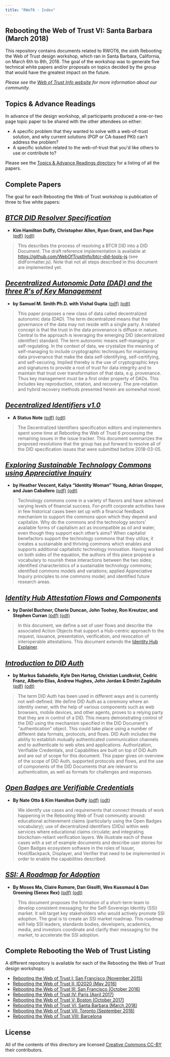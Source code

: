 ```yaml
---
title: "RWoT6 - Index"
---
```


## Rebooting the Web of Trust VI: Santa Barbara (March 2018)

This repository contains documents related to RWOT6, the sixth Rebooting the Web of Trust design workshop, which ran in Santa Barbara, California, on March 6th to 8th, 2018. The goal of the workshop was to generate five technical white papers and/or proposals on topics decided by the group that would have the greatest impact on the future.

_Please see the [Web of Trust Info website](http://www.weboftrust.info/) for more information about our community._

##  Topics & Advance Readings

In advance of the design workshop, all participants produced a one-or-two page topic paper to be shared with the other attendees on either:

* A specific problem that they wanted to solve with a web-of-trust solution, and why current solutions (PGP or CA-based PKI) can't address the problem?
* A specific solution related to the web-of-trust that you'd like others to use or contribute to?

Please see the [Topics & Advance Readings directory](Topics/) for a listing of all the papers.

## Complete Papers

The goal for each Rebooting the Web of Trust workshop is publication of three to five white papers:

## [*BTCR DID Resolver Specification*](Final/btcr-resolver/)
* **Kim Hamilton Duffy, Christopher Allen, Ryan Grant, and Dan Pape** [(pdf)](https://github.com/WebOfTrustInfo/rwot6-santabarbara/raw/master/final-documents/btcr-resolver.pdf) [(odt)](https://github.com/WebOfTrustInfo/rwot6-santabarbara/raw/master/final-documents/btcr-resolver.odt)


> This describes the process of resolving a BTCR DID into a DID Document. The draft reference implementation is available at https://github.com/WebOfTrustInfo/btcr-did-tools-js (see didFormatter.js). Note that not all steps described in this document are implemented yet.

## [*Decentralized Autonomic Data (DAD) and the three R's of Key Management*](Final/DecentralizedAutonomicData/)
* **by Samuel M. Smith Ph.D. with Vishal Gupta** [(pdf)](https://github.com/WebOfTrustInfo/rwot6-santabarbara/raw/master/final-documents/DecentralizedAutonomicData.pdf) [(odt)](https://github.com/WebOfTrustInfo/rwot6-santabarbara/raw/master/final-documents/DecentralizedAutonomicData.odt)

> This paper proposes a new class of data called decentralized autonomic data (DAD). The term decentralized means that the governance of the data may not reside with a single party. A related concept is that the trust in the data provenance is diffuse in nature. Central to the approach is leveraging the emerging DID (decentralized identifier) standard. The term autonomic means self-managing or self-regulating. In the context of data, we crystalize the meaning of self-managing to include cryptographic techniques for maintaining data provenance that make the data self-identifying, self-certifying, and self-securing. Implied thereby is the use of cryptographic keys and signatures to provide a root of trust for data integrity and to maintain that trust over transformation of that data, e.g. provenance. Thus key management must be a first order property of DADs. This includes key reproduction, rotation, and recovery. The pre-rotation and hybrid recovery methods presented herein are somewhat novel.

## [*Decentralized Identifiers v1.0*](Final/did-spec-1.0/)
* **A Status Note** [(pdf)](https://github.com/WebOfTrustInfo/rwot6-santabarbara/raw/master/final-documents/did-spec-1.0.pdf) [(odt)](https://github.com/WebOfTrustInfo/rwot6-santabarbara/raw/master/final-documents/did-spec-1.0.odt)

> The Decentralized Identifiers specification editors and implementers spent some time at Rebooting the Web of Trust 6 processing the remaining issues in the issue tracker. This document summarizes the proposed resolutions that the group has put forward to resolve all of the DID specification issues that were submitted before 2018-03-05.

## [*Exploring Sustainable Technology Commons using Appreciative Inquiry*](Final/sustainable-commons/)
* **by Heather Vescent, Kaliya “Identity Woman” Young, Adrian Gropper, and Juan Caballero** [(pdf)](https://github.com/WebOfTrustInfo/rwot6-santabarbara/raw/master/final-documents/sustainable-commons.pdf) [(odt)](https://github.com/WebOfTrustInfo/rwot6-santabarbara/raw/master/final-documents/sustainable-commons.odt)

> Technology commons come in a variety of flavors and have achieved varying levels of financial success. For-profit corporate activities have in few historical cases been set up with a financial feedback mechanism to support the commons upon which they depend and capitalize. Why do the commons and the technology sectors’ available forms of capitalism act as incompatible as oil and water, even though they support each other’s aims? When capitalist benefactors support the technology commons that they utilize, it creates a sustainable and thriving commons which enables and supports additional capitalistic technology innovation. Having worked on both sides of the equation, the authors of this piece propose a vocabulary to nourish these interactions between the two sides; identified characteristics of a sustainable technology commons; identified commons models and variations; applied Appreciative Inquiry principles to one commons model; and identified future research areas.

## [*Identity Hub Attestation Flows and Components*](Final/identity-hub-attestations/)
* **by Daniel Buchner, Cherie Duncan, John Toohey, Ron Kreutzer, and Stephen Curran** [(pdf)](https://github.com/WebOfTrustInfo/rwot6-santabarbara/raw/master/final-documents/identity-hub-attestations.pdf) [(odt)](https://github.com/WebOfTrustInfo/rwot6-santabarbara/raw/master/final-documents/identity-hub-attestations.odt)

> In this document, we define a set of user flows and describe the associated Action Objects that support a Hub-centric approach to the request, issuance, presentation, verification, and revocation of interoperable attestations. This document extends the [Identity Hub Explainer](https://github.com/decentralized-identity/hubs/blob/master/explainer).

## [*Introduction to DID Auth*](Final/did-auth/)
* **by Markus Sabadello, Kyle Den Hartog, Christian Lundkvist, Cedric Franz, Alberto Elias, Andrew Hughes, John Jordan & Dmitri Zagidulin** [(pdf)](https://github.com/WebOfTrustInfo/rwot6-santabarbara/raw/master/final-documents/did-auth.pdf) [(odt)](https://github.com/WebOfTrustInfo/rwot6-santabarbara/raw/master/final-documents/did-auth.odt)

> The term DID Auth has been used in different ways and is currently not well-defined. We define DID Auth as a ceremony where an identity owner, with the help of various components such as web browsers, mobile devices, and other agents, proves to a relying party that they are in control of a DID. This means demonstrating control of the DID using the mechanism specified in the DID Document's "authentication" object. This could take place using a number of different data formats, protocols, and flows. DID Auth includes the ability to establish mutually authenticated communication channels and to authenticate to web sites and applications. Authorization, Verifiable Credentials, and Capabilities are built on top of DID Auth and are out of scope for this document. This paper gives on overview of the scope of DID Auth, supported protocols and flows, and the use of components of the DID Documents that are relevant to authentication, as well as formats for challenges and responses.

## [*Open Badges are Verifiable Credentials*](Final/open-badges-are-verifiable-credentials/)
* **By Nate Otto & Kim Hamilton Duffy** [(pdf)](https://github.com/WebOfTrustInfo/rwot6-santabarbara/raw/master/final-documents/open-badges-are-verifiable-credentials.pdf) [(odt)](https://github.com/WebOfTrustInfo/rwot6-santabarbara/raw/master/final-documents/open-badges-are-verifiable-credentials.odt)

> We identify use cases and requirements that connect threads of work happening in the Rebooting Web of Trust community around: educational achievement claims (particularly using the Open Badges vocabulary); use of decentralized identifiers (DIDs) within web services where educational claims circulate; and integrating blockchain-reliant verification layers. We illustrate each of these cases with a set of example documents and describe user stories for Open Badges ecosystem software in the roles of Issuer, Host/Backpack, Displayer, and Verifier that need to be implemented in order to enable the capabilities described.

## [*SSI: A Roadmap for Adoption*](Final/a-roadmap-for-ssi/)
* **By Moses Ma, Claire Rumore, Dan Gisolfi, Wes Kussmaul & Dan Greening (Senex Rex)** [(pdf)](https://github.com/WebOfTrustInfo/rwot6-santabarbara/raw/master/final-documents/a-roadmap-for-ssi.pdf) [(odt)](https://github.com/WebOfTrustInfo/rwot6-santabarbara/raw/master/final-documents/a-roadmap-for-ssi.odt)

> This document proposes the formation of a short-term team to develop consistent messaging for the Self-Sovereign Identity (SSI) market. It will target key stakeholders who would actively promote SSI adoption. The goal is to create an SSI market roadmap. This roadmap will help SSI leaders, standards bodies, developers, academics, media, and investors coordinate and clarify their messaging for the market, to accelerate the SSI adoption. 

## Complete Rebooting the Web of Trust Listing

A different repository is available for each of the Rebooting the Web of Trust design workshops:

* [Rebooting the Web of Trust I: San Francisco (November 2015)](../RWoT1/)
* [Rebooting the Web of Trust II: ID2020 (May 2016)](../RWoT2/)
* [Rebooting the Web of Trust III: San Francisco (October 2016)](../RWoT3/)
* [Rebooting the Web of Trust IV: Paris (April 2017)](../RWoT4/)
* [Rebooting the Web of Trust V: Boston (October 2017)](../RWoT5/)
* [Rebooting the Web of Trust VI: Santa Barbara (March 2018)](../RWoT6/)
* [Rebooting the Web of Trust VII: Toronto (September 2018)](../RWoT7/)
* [Rebooting the Web of Trust VIII: Barcelona](../RWoT8)

## License

All of the contents of this directory are licensed [Creative Commons CC-BY](../LICENSE-CC-BY-4.0/) their contributors.
